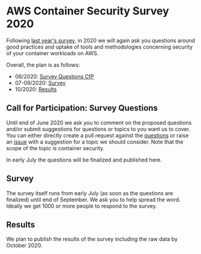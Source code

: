 # AWS Container Security Survey 2020

Following [last year's survey](https://github.com/mhausenblas/aws-container-security-survey-2019), in 2020 we will again ask you questions around good practices and uptake of tools and methodologies concerning security of your container workloads on AWS.

Overall, the plan is as follows:

* 06/2020: [Survey Questions CfP](#call-for-participation-survey-questions)
* 07-09/2020: [Survey](#survey)
* 10/2020: [Results](#results)

## Call for Participation: Survey Questions

Until end of June 2020 we ask you to comment on the proposed questions and/or submit suggestions for questions or topics to you want us to cover. You can either directly create a pull request against the [questions](questions.md) or raise an [issue](https://github.com/mhausenblas/aws-container-security-survey-2020/issues) with a suggestion for a topic we should consider. Note that the scope of the topic is container security.

In early July the questions will be finalized and published here.

## Survey

The survey itself runs from early July (as soon as the questions are finalized) until end of September. We ask you to help spread the word. Ideally we get 1000 or more people to respond to the survey.

## Results

 We plan to publish the results of the survey including the raw data by October 2020.
